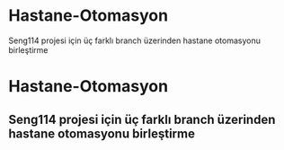 # Hastane-Otomasyon
Seng114 projesi için üç farklı branch üzerinden hastane otomasyonu birleştirme 
# Hastane-Otomasyon
## Seng114 projesi için üç farklı branch üzerinden hastane otomasyonu birleştirme 
